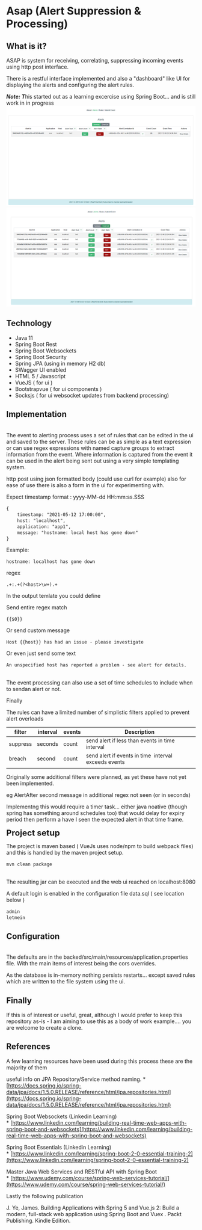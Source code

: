 # Asap (Alert Suppression & Processing)

## What is it?

ASAP is system for receiving, correlating, suppressing incoming events using http post interface.

There is a restful interface implemented and also a "dashboard" like UI for displaying the alerts and configuring the alert rules.

<b>*Note: T*</b>his started out as a learning excercise using Spring Boot... and is still work in in progress
![Example of main ui](Screenshot1.png)
![Example of main ui](Screenshot2.png)
<br>
## Technology

* Java 11
* Spring Boot Rest
* Spring Boot Websockets
* Spring Boot Security
* Spring JPA (using in memory H2 db)
* SWagger UI enabled
* HTML 5 / Javascript
* VueJS ( for ui )
* Bootstrapvue ( for ui components )
* Socksjs ( for ui websocket updates from backend processing)

## Implementation
<br>
The event to alerting process uses a set of rules that can be edited in the ui and saved to the server.
These rules can be as simple as a text expression or can use regex expressions with named capture groups to extract information from the event.
Where information is captured from the event it can be used in the alert being sent out using a very simple templating system.

http post using json formatted body (could use curl for example) also for ease of use there is also a form in the ui for experimenting with.

Expect timestamp format : yyyy-MM-dd HH:mm:ss.SSS

```
{
    timestamp: "2021-05-12 17:00:00",
    host: "localhost",
    application: "app1",
    message: "hostname: local host has gone down"
}
```

Example:


```
hostname: localhost has gone down
```

regex

```
.+:.+(?<host>\w+).+
```

In the output temlate you could define

Send entire regex match

```
{{$0}}
```

Or send custom message
<br>
```
Host {{host}} has had an issue - please investigate
```

Or even just send some text
<br>
```
An unspecified host has reported a problem - see alert for details.
```
<br>
The event processing can also use a set of time schedules to include when to sendan alert or not.

Finally

The rules can have a limited number of simplistic filters applied to prevent alert overloads

| filter | interval | events | Description |
| ------ | -------- | ------ | ----------- |
| suppress | seconds | count | send alert if less than events in time interval |
| breach | second | count | send alert if events in time  interval exceeds events |
|  |  |  |  |

Originally some additional filters were planned, as yet these have not yet been implemented.

eg
AlertAfter second message in additional regex not seen (or in seconds)

Implementng this would require a timer task... either java noative (though spring has something around schedules too) that would delay for expiry period then perform a have I seen the expected alert in that time frame.

<span class="colour" style="color:var(--vscode-unotes-wysH2)">**<span class="font" style="font-family:var(--vscode-editor-font-family)"><span class="size" style="font-size:22px">Project setup</span></span>**</span>

The project is maven based ( VueJs uses node/npm to build webpack files) and this is handled by the maven project setup.
<br>
```
mvn clean package
```
<br>
The resulting jar can be executed and the web ui reached on localhost:8080

A default login is enabled in the configuration file data.sql ( see location below )
<br>
```
admin
letmein
```

## Configuration
<br>
The defaults are in the backed/src/main/resources/application.properties file.
With the main items of interest being the cors overrides.

As the database is in-memory nothing persists restarts... except saved rules which are written to the file system using the ui.
<br>
## Finally

If this is of interest or useful, great, although I would prefer to keep this repository as-is - I am aiming to use this as a body of work example.... you are welcome to create a clone.
<br>
## References

A few learning resources have been used during this process these are the majority of them

useful info on JPA Repository/Service method naming.
\*  [https://docs.spring.io/spring-data/jpa/docs/1.5.0.RELEASE/reference/html/jpa.repositories.html](https://docs.spring.io/spring-data/jpa/docs/1.5.0.RELEASE/reference/html/jpa.repositories.html)

Spring Boot Websockets (Linkedin Learning)
\* [https://www.linkedin.com/learning/building-real-time-web-apps-with-spring-boot-and-websockets](https://www.linkedin.com/learning/building-real-time-web-apps-with-spring-boot-and-websockets)

Spring Boot Essentials (Linkedin Learning)
\* [https://www.linkedin.com/learning/spring-boot-2-0-essential-training-2](https://www.linkedin.com/learning/spring-boot-2-0-essential-training-2)

Master Java Web Services and RESTful API with Spring Boot
\* [https://www.udemy.com/course/spring-web-services-tutorial/](https://www.udemy.com/course/spring-web-services-tutorial/)

Lastly the following publication

J. Ye, James. Building Applications with Spring 5 and Vue.js 2: Build a modern, full-stack web application using Spring Boot and Vuex . Packt Publishing. Kindle Edition.